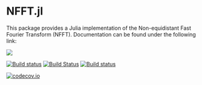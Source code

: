 # NFFT.jl

This package provides a Julia implementation of the Non-equidistant Fast Fourier Transform (NFFT).
Documentation can be found under the following link:

[![](https://img.shields.io/badge/docs-latest-blue.svg)](https://tknopp.github.io/NFFT.jl/dev)

[![Build status](https://github.com/tknopp/NFFT.jl/workflows/CI/badge.svg)](https://github.com/tknopp/NFFT.jl/actions)
[![Build Status](https://travis-ci.com/tknopp/NFFT.jl.svg?branch=master)](https://travis-ci.com/tknopp/NFFT.jl)
[![Build status](https://ci.appveyor.com/api/projects/status/n51i0gp9xehtimes/branch/master?svg=true)](https://ci.appveyor.com/project/tknopp/nfft-jl/branch/master)

[![codecov.io](http://codecov.io/github/tknopp/NFFT.jl/coverage.svg?branch=master)](http://codecov.io/github/tknopp/NFFT.jl?branch=master)
